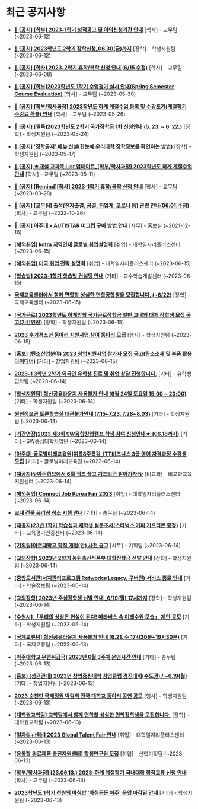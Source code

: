 # 최근 공지사항

* **[📌 [공지] [학부] 2023-1학기 성적공고 및 이의신청기간 안내](http://ajou.ac.kr/kr/ajou/notice.do?mode=view&amp;articleNo=215750&amp;article.offset=0&amp;articleLimit=30)**
 [학사] - 교무팀 (~2023-06-12)

* **[📌 [공지] 2023학년도 2학기 장학신청_06.30(금)까지](http://ajou.ac.kr/kr/ajou/notice.do?mode=view&amp;articleNo=215687&amp;article.offset=0&amp;articleLimit=30)**
 [장학] - 학생지원팀 (~2023-06-12)

* **[📌 [공지] [학사] 2023-2학기 휴학/복학 신청 안내 (6/15 수정)](http://ajou.ac.kr/kr/ajou/notice.do?mode=view&amp;articleNo=215587&amp;article.offset=0&amp;articleLimit=30)**
 [학사] - 교무팀 (~2023-06-08)

* **[📌 [공지] [학부]2023학년도 1학기 수업평가 실시 안내(Spring Semester Course Evaluation)](http://ajou.ac.kr/kr/ajou/notice.do?mode=view&amp;articleNo=215232&amp;article.offset=0&amp;articleLimit=30)**
 [학사] - 교무팀 (~2023-05-30)

* **[📌 [공지] [학부/학사과정] 2023학년도 하계 계절수업 등록 및 수강포기(계절학기 수강료 환불) 안내](http://ajou.ac.kr/kr/ajou/notice.do?mode=view&amp;articleNo=215210&amp;article.offset=0&amp;articleLimit=30)**
 [학사] - 교무팀 (~2023-05-26)

* **[📌 [공지] [필독]2023학년도 2학기 국가장학금 1차 신청안내 (5. 23. ~ 6. 22.)](http://ajou.ac.kr/kr/ajou/notice.do?mode=view&amp;articleNo=215084&amp;article.offset=0&amp;articleLimit=30)**
 [장학] - 학생지원팀 (~2023-05-24)

* **[📌 [공지] &#x27;장학공지&#x27; 메뉴 신설(한눈에 우리대학 장학정보를 확인하는 방법)](http://ajou.ac.kr/kr/ajou/notice.do?mode=view&amp;articleNo=214764&amp;article.offset=0&amp;articleLimit=30)**
 [장학] - 학생지원팀 (~2023-05-17)

* **[📌 [공지] ★개설 교과목 List 업데이트_[학부/학사과정] 2023학년도 하계 계절수업 안내](http://ajou.ac.kr/kr/ajou/notice.do?mode=view&amp;articleNo=214493&amp;article.offset=0&amp;articleLimit=30)**
 [학사] - 교무팀 (~2023-05-11)

* **[📌 [공지] [Remind][학사] 2023-1학기 휴학/복학 신청 안내](http://ajou.ac.kr/kr/ajou/notice.do?mode=view&amp;articleNo=212711&amp;article.offset=0&amp;articleLimit=30)**
 [학사] - 교무팀 (~2023-03-28)

* **[📌 [공지] [교무팀] 출석(전자출결, 공결, 취업계, 코로나 등) 관련 안내(06.01.수정)](http://ajou.ac.kr/kr/ajou/notice.do?mode=view&amp;articleNo=205552&amp;article.offset=0&amp;articleLimit=30)**
 [학사] - 교무팀 (~2022-10-26)

* **[📌 [공지] 아주대 x AUTISTAR 머그컵 구매 방법 안내](http://ajou.ac.kr/kr/ajou/notice.do?mode=view&amp;articleNo=147976&amp;article.offset=0&amp;articleLimit=30)**
 [사무] - 홍보실 (~2021-12-16)

* **[[해외취업] kotra 지역인재 글로벌 취업설명회](http://ajou.ac.kr/kr/ajou/notice.do?mode=view&amp;articleNo=215991&amp;article.offset=0&amp;articleLimit=30)**
 [취업] - 대학일자리플러스센터 (~2023-06-15)

* **[[해외취업] 미국 취업 전략 설명회](http://ajou.ac.kr/kr/ajou/notice.do?mode=view&amp;articleNo=215990&amp;article.offset=0&amp;articleLimit=30)**
 [취업] - 대학일자리플러스센터 (~2023-06-15)

* **[[학습법] 2023-1학기 학습법 컨설팅 안내](http://ajou.ac.kr/kr/ajou/notice.do?mode=view&amp;articleNo=215900&amp;article.offset=0&amp;articleLimit=30)**
 [기타] - 교수학습개발센터 (~2023-06-15)

* **[국제교육센터에서 함께 면학할 성실한 면학장학생을 모집합니다. (~6/22)](http://ajou.ac.kr/kr/ajou/notice.do?mode=view&amp;articleNo=215896&amp;article.offset=0&amp;articleLimit=30)**
 [장학] - 국제교육센터 (~2023-06-15)

* **[[국가근로] 2023학년도 하계방학 국가근로장학금 일반 교내외 대체 장학생 모집 공고(기간연장)](http://ajou.ac.kr/kr/ajou/notice.do?mode=view&amp;articleNo=215895&amp;article.offset=0&amp;articleLimit=30)**
 [장학] - 학생지원팀 (~2023-06-15)

* **[2023 후기청소년 동아리 지원사업 참여 동아리 모집](http://ajou.ac.kr/kr/ajou/notice.do?mode=view&amp;articleNo=215890&amp;article.offset=0&amp;articleLimit=30)**
 [행사] - 학생지원팀 (~2023-06-15)

* **[[홍보] (탄소산업분야) 2023 창업지원사업 참가자 모집 공고(탄소소재 및 부품 활용 아이디어)](http://ajou.ac.kr/kr/ajou/notice.do?mode=view&amp;articleNo=215886&amp;article.offset=0&amp;articleLimit=30)**
 [기타] - 창업지원팀 (~2023-06-15)

* **[2023-1 3학년 2학기 외국인 유학생 진로 및 취업 상담 진행합니다.](http://ajou.ac.kr/kr/ajou/notice.do?mode=view&amp;articleNo=215871&amp;article.offset=0&amp;articleLimit=30)**
 [기타] - 유학생입학팀 (~2023-06-14)

* **[[학생지원팀] 혁신공유라운지 사용불가 안내 (6월 24일 토요일 15:00 ~ 20:00)](http://ajou.ac.kr/kr/ajou/notice.do?mode=view&amp;articleNo=215870&amp;article.offset=0&amp;articleLimit=30)**
 [기타] - 학생지원팀 (~2023-06-14)

* **[원천정보관 토론학습실 대관불가안내 (7.15~7.23, 7.28~8.03)](http://ajou.ac.kr/kr/ajou/notice.do?mode=view&amp;articleNo=215869&amp;article.offset=0&amp;articleLimit=30)**
 [기타] - 학생지원팀 (~2023-06-14)

* **[[기간연장]2023 제3회 SW융합창업캠프 학생 참여 신청안내★ (06.18까지)](http://ajou.ac.kr/kr/ajou/notice.do?mode=view&amp;articleNo=215867&amp;article.offset=0&amp;articleLimit=30)**
 [기타] - SW중심대학사업단 (~2023-06-14)

* **[[아주대_글로벌미래교육원]여름8주특강_ITT비즈니스 3급 영어 자격과정 수강생 모집](http://ajou.ac.kr/kr/ajou/notice.do?mode=view&amp;articleNo=215865&amp;article.offset=0&amp;articleLimit=30)**
 [기타] - 글로벌미래교육원 (~2023-06-14)

* **[(재공지)✨아주허브에서 6월 퀴즈 풀고 기프티콘 받아가자!✨](http://ajou.ac.kr/kr/ajou/notice.do?mode=view&amp;articleNo=215844&amp;article.offset=0&amp;articleLimit=30)**
 [비교과] - 비교과교육지원센터 (~2023-06-14)

* **[[해외취업] Connect Job Korea Fair 2023](http://ajou.ac.kr/kr/ajou/notice.do?mode=view&amp;articleNo=215843&amp;article.offset=0&amp;articleLimit=30)**
 [취업] - 대학일자리플러스센터 (~2023-06-14)

* **[교내 건물 유리창 청소 시행 안내](http://ajou.ac.kr/kr/ajou/notice.do?mode=view&amp;articleNo=215841&amp;article.offset=0&amp;articleLimit=30)**
 [기타] - 총무팀 (~2023-06-14)

* **[(재공지)23년 1학기 학습성과 재학생 설문조사(스타벅스 커피 기프티콘 증정)](http://ajou.ac.kr/kr/ajou/notice.do?mode=view&amp;articleNo=215837&amp;article.offset=0&amp;articleLimit=30)**
 [기타] - 교육평가인증센터 (~2023-06-14)

* **[[기획팀]아주대학교 학칙 개정(안) 사전 공고](http://ajou.ac.kr/kr/ajou/notice.do?mode=view&amp;articleNo=215835&amp;article.offset=0&amp;articleLimit=30)**
 [사무] - 기획팀 (~2023-06-14)

* **[[교외장학] 2023년 2학기 농림축산식품부 대학장학금 선발 안내](http://ajou.ac.kr/kr/ajou/notice.do?mode=view&amp;articleNo=215832&amp;article.offset=0&amp;articleLimit=30)**
 [장학] - 학생지원팀 (~2023-06-14)

* **[[중앙도서관]서지관리프로그램 Refworks(Legacy, 구버전) 서비스 종료 안내](http://ajou.ac.kr/kr/ajou/notice.do?mode=view&amp;articleNo=215829&amp;article.offset=0&amp;articleLimit=30)**
 [기타] - 학술정보팀 (~2023-06-14)

* **[[교외장학] 2023년 주심장학생 선발 안내 _6/19(월) 17시까지](http://ajou.ac.kr/kr/ajou/notice.do?mode=view&amp;articleNo=215826&amp;article.offset=0&amp;articleLimit=30)**
 [장학] - 학생지원팀 (~2023-06-14)

* **[[수원시] 「우리의 상상은 현실이 된다! 메타버스 속 미래수원 모습」 제안 공모](http://ajou.ac.kr/kr/ajou/notice.do?mode=view&amp;articleNo=215824&amp;article.offset=0&amp;articleLimit=30)**
 [기타] - 학생지원팀 (~2023-06-14)

* **[[국제교류팀] 혁신공유라운지 사용불가 안내 (6.21. 수 17시30분~19시30분)](http://ajou.ac.kr/kr/ajou/notice.do?mode=view&amp;articleNo=215808&amp;article.offset=0&amp;articleLimit=30)**
 [기타] - 국제교류팀 (~2023-06-13)

* **[[아주대학교 우편취급국] 2023년 6월 3주차 운영시간 안내](http://ajou.ac.kr/kr/ajou/notice.do?mode=view&amp;articleNo=215805&amp;article.offset=0&amp;articleLimit=30)**
 [기타] - 총무팀 (~2023-06-13)

* **[[홍보] (성균관대) 2023년 창업중심대학 창업클럽 경진대회(수도권) / ~6.19(월)](http://ajou.ac.kr/kr/ajou/notice.do?mode=view&amp;articleNo=215789&amp;article.offset=0&amp;articleLimit=30)**
 [기타] - 창업지원팀 (~2023-06-13)

* **[2023 순천만 국제정원 박람회 전국 대학교 동아리 공연 공모](http://ajou.ac.kr/kr/ajou/notice.do?mode=view&amp;articleNo=215787&amp;article.offset=0&amp;articleLimit=30)**
 [행사] - 학생지원팀 (~2023-06-13)

* **[[대학원교학팀] 교학팀에서 함께 면학할 성실한 면학장학생을 모집합니다.](http://ajou.ac.kr/kr/ajou/notice.do?mode=view&amp;articleNo=215782&amp;article.offset=0&amp;articleLimit=30)**
 [장학] - 대학원교학팀 (~2023-06-13)

* **[[일자리+센터] 2023 Global Talent Fair 안내](http://ajou.ac.kr/kr/ajou/notice.do?mode=view&amp;articleNo=215779&amp;article.offset=0&amp;articleLimit=30)**
 [취업] - 대학일자리플러스센터 (~2023-06-13)

* **[[융복합 의료제품 촉진지원센터] 학생연구원 모집](http://ajou.ac.kr/kr/ajou/notice.do?mode=view&amp;articleNo=215774&amp;article.offset=0&amp;articleLimit=30)**
 [취업] - 산학기획팀 (~2023-06-13)

* **[[학부/학사과정] (23.06.13.) 2023-하계 계절학기 국내대학 학점교류 신청 안내](http://ajou.ac.kr/kr/ajou/notice.do?mode=view&amp;articleNo=215773&amp;article.offset=0&amp;articleLimit=30)**
 [학사] - 교무팀 (~2023-06-13)

* **[2023학년도 1학기 천원의 아침밥 &#x27;아침든든 아주&#x27; 운영 마감일 안내](http://ajou.ac.kr/kr/ajou/notice.do?mode=view&amp;articleNo=215770&amp;article.offset=0&amp;articleLimit=30)**
 [기타] - 학생지원팀 (~2023-06-13)
